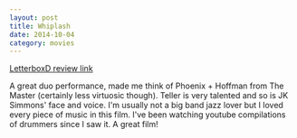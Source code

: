 ```yaml
---
layout: post
title: Whiplash 
date: 2014-10-04
category: movies
---
```

 
[LetterboxD review link](http://letterboxd.com/samarthbhaskar/film/whiplash-2014/)

 A great duo performance, made me think of Phoenix + Hoffman from The Master (certainly less virtuosic though). Teller is very talented and so is JK Simmons' face and voice. I'm usually not a big band jazz lover but I loved every piece of music in this film. I've been watching youtube compilations of drummers since I saw it. A great film!
